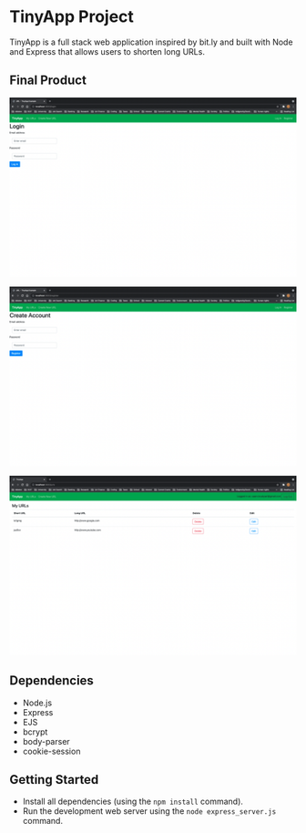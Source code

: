 # TinyApp Project

TinyApp is a full stack web application inspired by bit.ly and built with Node and Express that allows users to shorten long URLs.

## Final Product

!["screenshot of login page"](https://github.com/SaamKoukpari/tinyapp/blob/master/docs/loginPage.png?raw=true)

!["screenshot of registration page"](https://github.com/SaamKoukpari/tinyapp/blob/master/docs/registrationPage.png?raw=true)

!["screenshot of urls page"](https://github.com/SaamKoukpari/tinyapp/blob/master/docs/urlsPage.png?raw=true) 

## Dependencies

- Node.js
- Express
- EJS
- bcrypt
- body-parser
- cookie-session

## Getting Started

- Install all dependencies (using the `npm install` command).
- Run the development web server using the `node express_server.js` command.